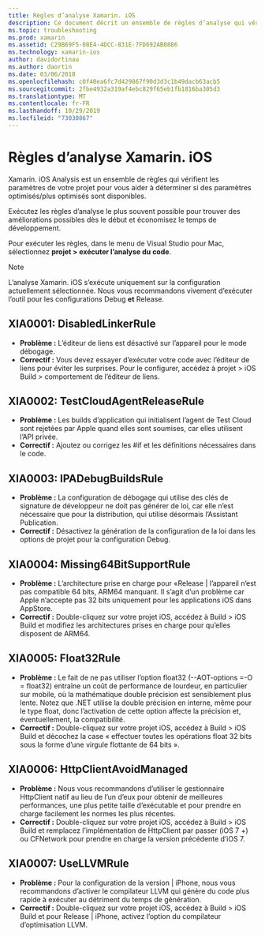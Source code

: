 ```yaml
---
title: Règles d’analyse Xamarin. iOS
description: Ce document décrit un ensemble de règles d’analyse qui vérifient les paramètres de projet Xamarin. iOS pour déterminer si plus ou moins de paramètres optimisés sont disponibles.
ms.topic: troubleshooting
ms.prod: xamarin
ms.assetid: C29B69F5-08E4-4DCC-831E-7FD692AB0886
ms.technology: xamarin-ios
author: davidortinau
ms.author: daortin
ms.date: 03/06/2018
ms.openlocfilehash: c0f40ea6fc7d429867f90d3d3c1b49dacb63acb5
ms.sourcegitcommit: 2fbe4932a319af4ebc829f65eb1fb1816ba305d3
ms.translationtype: MT
ms.contentlocale: fr-FR
ms.lasthandoff: 10/29/2019
ms.locfileid: "73030867"
---
```

# <a name="xamarinios-analysis-rules"></a>Règles d’analyse Xamarin. iOS

Xamarin. iOS Analysis est un ensemble de règles qui vérifient les paramètres de votre projet pour vous aider à déterminer si des paramètres optimisés/plus optimisés sont disponibles.

Exécutez les règles d’analyse le plus souvent possible pour trouver des améliorations possibles dès le début et économisez le temps de développement.

Pour exécuter les règles, dans le menu de Visual Studio pour Mac, sélectionnez **projet > exécuter l’analyse du code**.

> [!NOTE]
> L’analyse Xamarin. iOS s’exécute uniquement sur la configuration actuellement sélectionnée. Nous vous recommandons vivement d’exécuter l’outil pour les configurations Debug **et** Release.

<a name="XIA0001" />

## <a name="xia0001-disabledlinkerrule"></a>XIA0001: DisabledLinkerRule

- **Problème :** L’éditeur de liens est désactivé sur l’appareil pour le mode débogage.
- **Correctif :** Vous devez essayer d’exécuter votre code avec l’éditeur de liens pour éviter les surprises.
Pour le configurer, accédez à projet > iOS Build > comportement de l’éditeur de liens.

<a name="XIA0002" />

## <a name="xia0002-testcloudagentreleaserule"></a>XIA0002: TestCloudAgentReleaseRule

- **Problème :** Les builds d’application qui initialisent l’agent de Test Cloud sont rejetées par Apple quand elles sont soumises, car elles utilisent l’API privée.
- **Correctif :** Ajoutez ou corrigez les #if et les définitions nécessaires dans le code.

<a name="XIA0003" />

## <a name="xia0003-ipadebugbuildsrule"></a>XIA0003: IPADebugBuildsRule

- **Problème :** La configuration de débogage qui utilise des clés de signature de développeur ne doit pas générer de loi, car elle n’est nécessaire que pour la distribution, qui utilise désormais l’Assistant Publication.
- **Correctif :** Désactivez la génération de la configuration de la loi dans les options de projet pour la configuration Debug.

<a name="XIA0004" />

## <a name="xia0004-missing64bitsupportrule"></a>XIA0004: Missing64BitSupportRule

- **Problème :** L’architecture prise en charge pour «Release | l’appareil n’est pas compatible 64 bits, ARM64 manquant. Il s’agit d’un problème car Apple n’accepte pas 32 bits uniquement pour les applications iOS dans AppStore.
- **Correctif :** Double-cliquez sur votre projet iOS, accédez à Build > iOS Build et modifiez les architectures prises en charge pour qu’elles disposent de ARM64.

<a name="XIA0005" />

## <a name="xia0005-float32rule"></a>XIA0005: Float32Rule

- **Problème :** Le fait de ne pas utiliser l’option float32 (--AOT-options =-O = float32) entraîne un coût de performance de lourdeur, en particulier sur mobile, où la mathématique double précision est sensiblement plus lente. Notez que .NET utilise la double précision en interne, même pour le type float, donc l’activation de cette option affecte la précision et, éventuellement, la compatibilité.
- **Correctif :** Double-cliquez sur votre projet iOS, accédez à Build > iOS Build et décochez la case « effectuer toutes les opérations float 32 bits sous la forme d’une virgule flottante de 64 bits ».

<a name="XIA0006" />

## <a name="xia0006-httpclientavoidmanaged"></a>XIA0006: HttpClientAvoidManaged

- **Problème :** Nous vous recommandons d’utiliser le gestionnaire HttpClient natif au lieu de l’un d’eux pour obtenir de meilleures performances, une plus petite taille d’exécutable et pour prendre en charge facilement les normes les plus récentes.
- **Correctif :** Double-cliquez sur votre projet iOS, accédez à Build > iOS Build et remplacez l’implémentation de HttpClient par passer (iOS 7 +) ou CFNetwork pour prendre en charge la version précédente d’iOS 7.

<a name="XIA0007" />

## <a name="xia0007-usellvmrule"></a>XIA0007: UseLLVMRule

- **Problème :** Pour la configuration de la version | iPhone, nous vous recommandons d’activer le compilateur LLVM qui génère du code plus rapide à exécuter au détriment du temps de génération.
- **Correctif :** Double-cliquez sur votre projet iOS, accédez à Build > iOS Build et pour Release | iPhone, activez l’option du compilateur d’optimisation LLVM.
